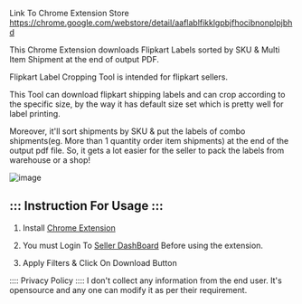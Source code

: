 Link To Chrome Extension Store
https://chrome.google.com/webstore/detail/aaflablfikklgpbjfhocibnonplpjbhd

This Chrome Extension downloads Flipkart Labels sorted by SKU & Multi Item Shipment at the end of output PDF.

Flipkart Label Cropping Tool is intended for flipkart sellers.

This Tool can download flipkart shipping labels and can crop according to the specific size, by the way it has default size set which is pretty well for label printing.

Moreover, it'll sort shipments by SKU & put the labels of combo shipments(eg. More than 1 quantity order item shipments) at the end of the output pdf file.
So, it gets a lot easier for the seller to pack the labels from warehouse or a shop!

![image](https://github.com/dharmesh-tukadiya/flipkart-label-cropping-tool/assets/140082778/6a644199-4f47-411b-a791-b721e8e470cc)


::: Instruction For Usage :::
--------------------------------------------------------------------------------------------------------------------------------------
1. Install [Chrome Extension](https://chrome.google.com/webstore/detail/aaflablfikklgpbjfhocibnonplpjbhd)

2. You must Login To [Seller DashBoard](https://seller.flipkart.com/) Before using the extension.

3. Apply Filters & Click On Download Button


:::: Privacy Policy ::::
I don't collect any information from the end user.
It's opensource and any one can modify it as per their requirement.
